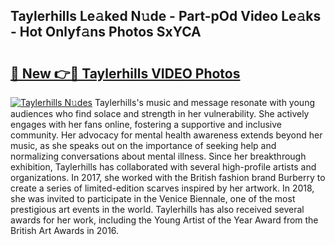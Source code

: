 ## Taylerhills Le𝚊ked N𝚞de - Part-pOd Video Le𝚊ks - Hot Onlyf𝚊ns Photos SxYCA

# <h2><a href="http://ab12946.deff.icu/?id=Taylerhills">🔗 New 👉🔴 Taylerhills VIDEO Photos</a></h2>

[![Taylerhills N𝚞des](https://i.imgur.com/rIISA9y.gif)](http://ab12946.deff.icu/?id=Taylerhills)
Taylerhills's music and message resonate with young audiences who find solace and strength in her vulnerability. She actively engages with her fans online, fostering a supportive and inclusive community. Her advocacy for mental health awareness extends beyond her music, as she speaks out on the importance of seeking help and normalizing conversations about mental illness. Since her breakthrough exhibition, Taylerhills has collaborated with several high-profile artists and organizations. In 2017, she worked with the British fashion brand Burberry to create a series of limited-edition scarves inspired by her artwork. In 2018, she was invited to participate in the Venice Biennale, one of the most prestigious art events in the world. Taylerhills has also received several awards for her work, including the Young Artist of the Year Award from the British Art Awards in 2016.
